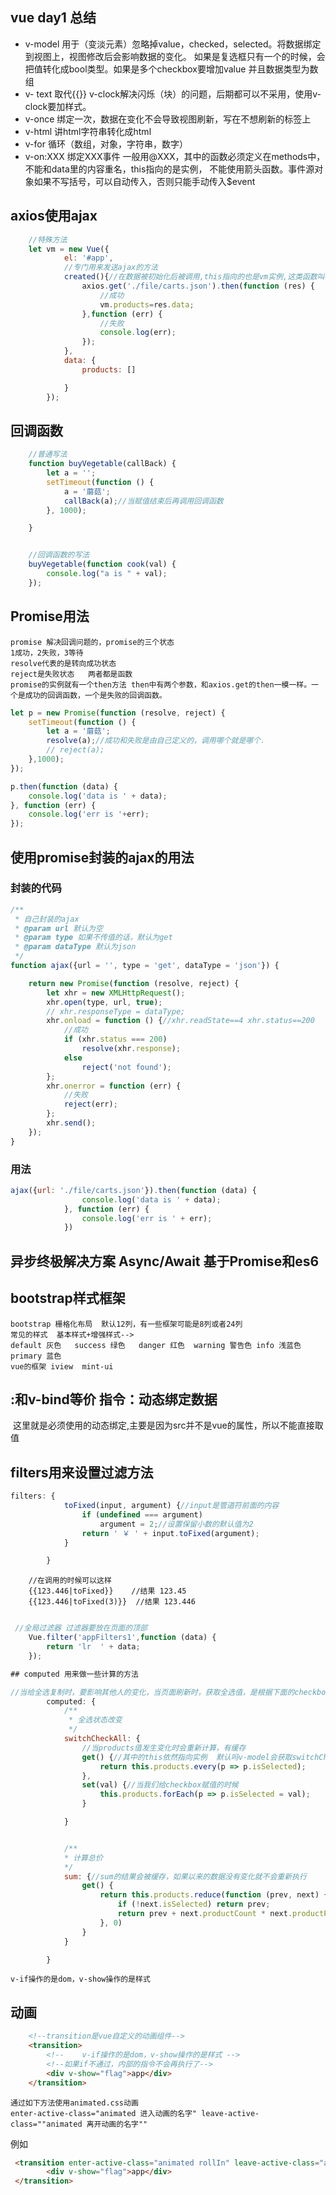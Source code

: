 ## vue day1 总结

   - v-model 用于（变淡元素）忽略掉value，checked，selected。将数据绑定到视图上，视图修改后会影响数据的变化。
    如果是复选框只有一个的时候，会把值转化成bool类型。如果是多个checkbox要增加value 并且数据类型为数组
   - v- text 取代{{}} v-clock解决闪烁（块）的问题，后期都可以不采用，使用v-clock要加样式。
   - v-once 绑定一次，数据在变化不会导致视图刷新，写在不想刷新的标签上
   - v-html 讲html字符串转化成html
   - v-for 循环（数组，对象，字符串，数字）
   - v-on:XXX 绑定XXX事件  一般用@XXX，其中的函数必须定义在methods中，不能和data里的内容重名，this指向的是实例，
   不能使用箭头函数。事件源对象如果不写括号，可以自动传入，否则只能手动传入$event




## axios使用ajax

```javascript
    //特殊方法
    let vm = new Vue({
            el: '#app',
            //专门用来发送ajax的方法
            created(){//在数据被初始化后被调用,this指向的也是vm实例,这类函数叫做钩子函数
                axios.get('./file/carts.json').then(function (res) {
                    //成功
                    vm.products=res.data;
                },function (err) {
                    //失败
                    console.log(err);
                });
            },
            data: {
                products: []

            }
        });
```




## 回调函数
```javascript
    //普通写法
    function buyVegetable(callBack) {
        let a = '';
        setTimeout(function () {
            a = '蘑菇';
            callBack(a);//当赋值结束后再调用回调函数
        }, 1000);

    }


    //回调函数的写法
    buyVegetable(function cook(val) {
        console.log("a is " + val);
    });

```

## Promise用法
    promise 解决回调问题的，promise的三个状态
    1成功，2失败，3等待
    resolve代表的是转向成功状态
    reject是失败状态   两者都是函数
    promise的实例就有一个then方法 then中有两个参数，和axios.get的then一模一样。一个是成功的回调函数，一个是失败的回调函数。

```javascript
let p = new Promise(function (resolve, reject) {
    setTimeout(function () {
        let a = '蘑菇';
        resolve(a);//成功和失败是由自己定义的，调用哪个就是哪个.
        // reject(a);
    },1000);
});

p.then(function (data) {
    console.log('data is ' + data);
}, function (err) {
    console.log('err is '+err);
});

```

## 使用promise封装的ajax的用法
### 封装的代码
```javascript
/**
 * 自己封装的ajax
 * @param url 默认为空
 * @param type 如果不传值的话，默认为get
 * @param dataType 默认为json
 */
function ajax({url = '', type = 'get', dataType = 'json'}) {

    return new Promise(function (resolve, reject) {
        let xhr = new XMLHttpRequest();
        xhr.open(type, url, true);
        // xhr.responseType = dataType;
        xhr.onload = function () {//xhr.readState==4 xhr.status==200
            //成功
            if (xhr.status === 200)
                resolve(xhr.response);
            else
                reject('not found');
        };
        xhr.onerror = function (err) {
            //失败
            reject(err);
        };
        xhr.send();
    });
}
```
### 用法
```javascript
ajax({url: './file/carts.json'}).then(function (data) {
                console.log('data is ' + data);
            }, function (err) {
                console.log('err is ' + err);
            })
```

## 异步终极解决方案 Async/Await 基于Promise和es6

## bootstrap样式框架
    bootstrap 栅格化布局  默认12列，有一些框架可能是8列或者24列
    常见的样式  基本样式+增强样式-->
    default 灰色   success 绿色   danger 红色  warning 警告色 info 浅蓝色  primary 蓝色
    vue的框架 iview  mint-ui

## :和v-bind等价  指令：动态绑定数据
<img :src="product.productImg" :title="product.productName">
这里就是必须使用的动态绑定,主要是因为src并不是vue的属性，所以不能直接取值


## filters用来设置过滤方法
```javascript
filters: {
            toFixed(input, argument) {//input是管道符前面的内容
                if (undefined === argument)
                    argument = 2;//设置保留小数的默认值为2
                return ' ￥ ' + input.toFixed(argument);
            }

        }
```
        //在调用的时候可以这样
        {{123.446|toFixed}}    //结果 123.45
        {{123.446|toFixed(3)}}  //结果 123.446

```javascript

 //全局过滤器 过滤器要放在页面的顶部
    Vue.filter('appFilters1',function (data) {
        return 'lr  ' + data;
    });
```



```javascript
## computed 用来做一些计算的方法

//当给全选复制时，要影响其他人的变化，当页面刷新时，获取全选值，是根据下面的checkbox的计算出来的结果给全选赋值
        computed: {
            /**
             * 全选状态改变
             */
            switchCheckAll: {
                //当products值发生变化时会重新计算，有缓存
                get() {//其中的this依然指向实例  默认吗v-model会获取switchCheckAll的值 所以会调用get方法
                    return this.products.every(p => p.isSelected);
                },
                set(val) {//当我们给checkbox赋值的时候
                    this.products.forEach(p => p.isSelected = val);
                }

            }


            /**
            * 计算总价
            */
            sum: {//sum的结果会被缓存，如果以来的数据没有变化就不会重新执行
                get() {
                    return this.products.reduce(function (prev, next) {
                        if (!next.isSelected) return prev;
                        return prev + next.productCount * next.productPrice;
                    }, 0)
                }
            }

        }
```

    v-if操作的是dom，v-show操作的是样式
## 动画
```html
    <!--transition是vue自定义的动画组件-->
    <transition>
        <!--    v-if操作的是dom，v-show操作的是样式 -->
        <!--如果if不通过，内部的指令不会再执行了-->
        <div v-show="flag">app</div>
    </transition>
```
    通过如下方法使用animated.css动画
    enter-active-class="animated 进入动画的名字" leave-active-class=""animated 离开动画的名字""
例如
```html
 <transition enter-active-class="animated rollIn" leave-active-class="animated rollOut">
        <div v-show="flag">app</div>
 </transition>
```